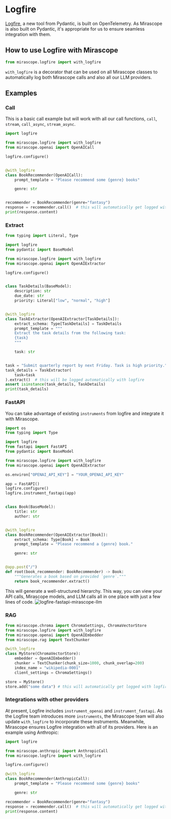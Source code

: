 # Logfire

[Logfire](https://docs.pydantic.dev/logfire/), a new tool from Pydantic, is built on OpenTelemetry. As Mirascope is also built on Pydantic, it's appropriate for us to ensure seamless integration with them.

## How to use Logfire with Mirascope

```python
from mirascope.logfire import with_logfire
```

`with_logfire` is a decorator that can be used on all Mirascope classes to automatically log both Mirascope calls and also all our LLM providers.

## Examples

### Call

This is a basic call example but will work with all our call functions, `call`, `stream`, `call_async`, `stream_async`.

```python
import logfire

from mirascope.logfire import with_logfire
from mirascope.openai import OpenAICall

logfire.configure()


@with_logfire
class BookRecommender(OpenAICall):
    prompt_template = "Please recommend some {genre} books"

    genre: str


recommender = BookRecommender(genre="fantasy")
response = recommender.call()  # this will automatically get logged with logfire
print(response.content)
```

### Extract

```python
from typing import Literal, Type

import logfire
from pydantic import BaseModel

from mirascope.logfire import with_logfire
from mirascope.openai import OpenAIExtractor

logfire.configure()


class TaskDetails(BaseModel):
    description: str
    due_date: str
    priority: Literal["low", "normal", "high"]


@with_logfire
class TaskExtractor(OpenAIExtractor[TaskDetails]):
    extract_schema: Type[TaskDetails] = TaskDetails
    prompt_template = """
    Extract the task details from the following task:
    {task}
    """

    task: str


task = "Submit quarterly report by next Friday. Task is high priority."
task_details = TaskExtractor(
    task=task
).extract()  # this will be logged automatically with logfire
assert isinstance(task_details, TaskDetails)
print(task_details)
```

### FastAPI

You can take advantage of existing `instruments` from logfire and integrate it with Mirascope.

```python
import os
from typing import Type

import logfire
from fastapi import FastAPI
from pydantic import BaseModel

from mirascope.logfire import with_logfire
from mirascope.openai import OpenAIExtractor

os.environ["OPENAI_API_KEY"] = "YOUR_OPENAI_API_KEY"

app = FastAPI()
logfire.configure()
logfire.instrument_fastapi(app)


class Book(BaseModel):
    title: str
    author: str


@with_logfire
class BookRecommender(OpenAIExtractor[Book]):
    extract_schema: Type[Book] = Book
    prompt_template = "Please recommend a {genre} book."

    genre: str


@app.post("/")
def root(book_recommender: BookRecommender) -> Book:
    """Generates a book based on provided `genre`."""
    return book_recommender.extract()
```

This will generate a well-structured hierarchy. This way, you can view your API calls, Mirascope models, and LLM calls all in one place with just a few lines of code.
![logfire-fastapi-mirascope-llm](https://github.com/Mirascope/mirascope/assets/15950811/38c84f22-3512-46cc-a487-4f2f9569eef8)

### RAG

```python
from mirascope.chroma import ChromaSettings, ChromaVectorStore
from mirascope.logfire import with_logfire
from mirascope.openai import OpenAIEmbedder
from mirascope.rag import TextChunker

@with_logfire
class MyStore(ChromaVectorStore):
    embedder = OpenAIEmbedder()
    chunker = TextChunker(chunk_size=1000, chunk_overlap=200)
    index_name = "wikipedia-0001"
    client_settings = ChromaSettings()

store = MyStore()
store.add("some data") # this will automatically get logged with logfire
```

### Integrations with other providers

At present, Logfire includes `instrument_openai` and `instrument_fastapi`. As the Logfire team introduces more `instruments`, the Mirascope team will also update `with_logfire` to incorporate these instruments. Meanwhile, Mirascope ensures Logfire integration with all of its providers. Here is an example using Anthropic:

```python
import logfire

from mirascope.anthropic import AnthropicCall
from mirascope.logfire import with_logfire

logfire.configure()

@with_logfire
class BookRecommender(AnthropicCall):
    prompt_template = "Please recommend some {genre} books"

    genre: str

recommender = BookRecommender(genre="fantasy")
response = recommender.call()  # this will automatically get logged with logfire
print(response.content)
```
